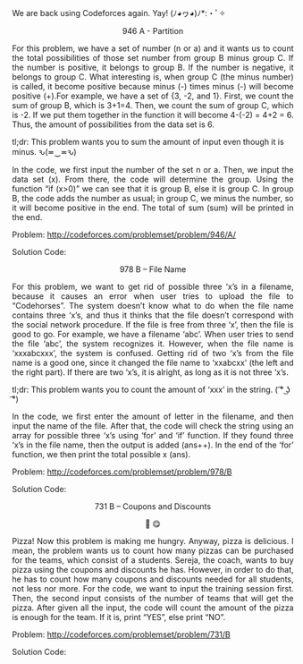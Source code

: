 We are back using Codeforces again. Yay! (ﾉ◕ヮ◕)ﾉ*:・ﾟ✧

<p align="center">946 A - Partition</p>

<p align="justify">
For this problem, we have a set of number (n or a) and it wants us to count the total possibilities of those set number from group B minus group C. If the number is positive, it belongs to group B. If the number is negative, it belongs to group C. What interesting is, when group C (the minus number) is called, it become positive because minus (-) times minus (-) will become positive (+).For example, we have a set of {3, -2, and 1}. First, we count the sum of group B, which is 3+1=4. Then, we count the sum of group C, which is -2. If we put them together in the function it will become 4-(-2) = 4+2 = 6. Thus, the amount of possibilities from the data set is 6.

tl;dr: This problem wants you to sum the amount of input even though it is minus. ԅ(≖‿≖ԅ)

<p align="justify">
In the code, we first input the number of the set n or a. Then, we input the data set (x). From there, the code will determine the group. Using the function “if (x>0)” we can see that it is group B, else it is group C. In group B, the code adds the number as usual; in group C, we minus the number, so it will become positive in the end. The total of sum (sum) will be printed in the end.

Problem: http://codeforces.com/problemset/problem/946/A/

Solution Code:

<p align="center">978 B – File Name</p>

<p align="justify">
For this problem, we want to get rid of possible three ‘x’s in a filename, because it causes an error when user tries to upload the file to “Codehorses”. The system doesn’t know what to do when the file name contains three ‘x’s, and thus it thinks that the file doesn’t correspond with the social network procedure. If the file is free from three ‘x’, then the file is good to go. For example, we have a filename ‘abc’. When user tries to send the file ‘abc’, the system recognizes it. However, when the file name is ‘xxxabcxxx’, the system is confused. Getting rid of two ‘x’s from the file name is a good one, since it changed the file name to ‘xxabcxx’ (the left and the right part). If there are two ‘x’s, it is alright, as long as it is not three ‘x’s.

tl;dr: This problem wants you to count the amount of ‘xxx’ in the string.  ( ͡° ͜ʖ ͡°)

<p align="justify">
In the code, we first enter the amount of letter in the filename, and then input the name of the file. After that, the code will check the string using an array for possible three ‘x’s using ‘for’ and ‘if’ function. If they found three ‘x’s in the file name, then the output is added (ans++). In the end of the ‘for’ function, we then print the total possible x (ans).

Problem: http://codeforces.com/problemset/problem/978/B

Solution Code:

<p align="center">731 B – Coupons and Discounts</p>

<p align="center">🍕 😋</p>

<p align="justify">
Pizza! Now this problem is making me hungry. Anyway, pizza is delicious. I mean, the problem wants us to count how many pizzas can be purchased for the teams, which consist of a students. Sereja, the coach, wants to buy pizza using the coupons and discounts he has. However, in order to do that, he has to count how many coupons and discounts needed for all students, not less nor more. For the code, we want to input the training session first. Then, the second input consists of the number of teams that will get the pizza. After given all the input, the code will count the amount of the pizza is enough for the team. If it is, print “YES”, else print “NO”.

Problem: http://codeforces.com/problemset/problem/731/B

Solution Code:

